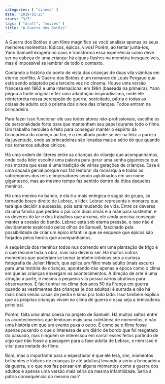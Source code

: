 ```yaml
---
categories: [ "cinema" ]
date: "2019-01-25"
stars: "3/5"
tags: [ "draft", "movies" ]
title: "A Guerra dos Botões"
---
```

A Guerra dos Botões é um filme magnífico se você analisar apenas
os seus melhores momentos: lúdicos, épicos, vivos! Porém, ao tentar
juntá-los, Yann Samuell exagera no caos e transforma essa experiência
como deve ser na cabeça de uma criança: há alguns flashes na memória
inesquecíveis, mas é impossível se lembrar de todo o contexto.

Contando a história do ponto de vista das crianças de duas vila vizinhas
em eterno conflito, A Guerra dos Botões é um romance de Louis Pergaud
que está sendo adaptado pela terceira vez no cinema. Houve uma versão
francesa em 1962 e uma internacional em 1994 (baseada na primeira). Yann
pegou a fonte original e fez uma adaptação inspiradíssima, onde ele
reinterpreta nossa percepção de guerra, sociedade, pátria e todas as
coisas de adulto sob o prisma dos olhos das crianças. Todos entram na
brincadeira.

Para fazer isso funcionar ele usa todos atores não-profissionais,
escolhe os de personalidade forte para que mantenham seu papel durante
todo o filme. Um trabalho hercúleo é feito para conseguir manter o
espírito da brincadeira do começo ao fim, e o resultado pode-se ver
na tela: a pureza da juventude, onde as brincadeiras são levadas mais
a sério do que quando nos tornamos adultos cínicos.

Há uma ordem de líderes entre as crianças do vilarejo que acompanhamos,
onde cada líder escolhe uma palavra para gerar uma senha gigantesca
que nos mostra que essa é uma tradição de várias gerações de
crianças. Essa é uma sacada genial porque nos faz lembrar da monarquia e
todos os sobrenomes dos reis e imperadores sendo aglutinados em um nome
gigantesco, mas ao mesmo tempo faz sentido dentro da ótica daqueles
meninos.

Há uma menina no banco, e ela é a mais enérgica e sagaz do grupo, se
tornando braço direito de Lebrac, o líder. Lebrac representa o monarca
que terá que decidir a sucessão, pois está mudando de vida. Entre os
deveres da uma família que perdeu o pai com duas irmãs e a mãe para
sustentar, e os deveres do lar e dos trabalhos que arruma, ele ainda
precisa conseguir manter a coesão do bando. Lebrac está sob eterna
pressão, e isso não é devidamente explorado pelos olhos de Samuell,
fascinado pela possibilidade de criar um épico infantil e que se esquece
que épicos são forjados pelos heróis que acompanhamos.

A sequência dos meninos todos nus correndo em uma plantação de trigo
é o que resume toda a obra, mas não deveria ser. Há muitos outros
momentos que poderiam se tornar também icônicos sob a curiosa fotografia
de Julien Hirsch, que aplica um filtro mais adulto (mais escuro) para
uma história de crianças, apontando não apenas a época como o clima
em que as crianças enxergam os acontecimentos. A direção de arte é
uma atração à parte, e mesmo a pequena vila possui vários atrativos
para observarmos. É fácil entrar no clima dos anos 50 da França em
guerra quando as vestimentas das crianças (e dos adultos) é surrada
e não há mais nada senão casas de pedra e lama pra todo lado. Isso
também explica que as próprias crianças vivam no clima de guerra e
essa seja a brincadeira principal.

Porém, falta uma alma coesa no projeto de Samuell. Há muitos saltos
entre os acontecimentos que lembram mais uma coletânea de momentos,
e não uma história em que um evento puxa o outro. É como se o filme
fosse apenas puxando o que o interessa de um diário de bordo que foi
resgatado do passado, mas ninguém se interessou em narrar esses feitos
partindo de algo que não fosse a passagem para a fase adulta de Lebrac,
e nem isso é vital para metade do filme.

Bom, mas o importante para o espectador é que ele terá, sim, momentos
brilhantes e lúdicos de crianças (e até adultos) levando a sério
a brincadeira da guerra, e o que nos faz pensar em alguns momentos
como a guerra dos adultos é apenas uma versão mais séria da mesma
infantilidade. Seria a pátria consequência do mesmo mal?
